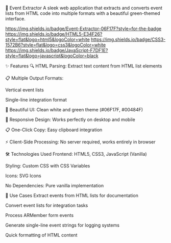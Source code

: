 🚀 Event Extractor
A sleek web application that extracts and converts event lists from HTML code into multiple formats with a beautiful green-themed interface.

https://img.shields.io/badge/Event-Extractor-06F17F?style=for-the-badge
https://img.shields.io/badge/HTML5-E34F26?style=flat&logo=html5&logoColor=white
https://img.shields.io/badge/CSS3-1572B6?style=flat&logo=css3&logoColor=white
https://img.shields.io/badge/JavaScript-F7DF1E?style=flat&logo=javascript&logoColor=black

✨ Features
🔍 HTML Parsing: Extract text content from HTML list elements

📋 Multiple Output Formats:

Vertical event lists

Single-line integration format

🎨 Beautiful UI: Clean white and green theme (#06F17F, #00484F)

📱 Responsive Design: Works perfectly on desktop and mobile

📋 One-Click Copy: Easy clipboard integration

⚡ Client-Side Processing: No server required, works entirely in browser

🛠️ Technologies Used
Frontend: HTML5, CSS3, JavaScript (Vanilla)

Styling: Custom CSS with CSS Variables

Icons: SVG Icons

No Dependencies: Pure vanilla implementation

🎯 Use Cases
Extract events from HTML lists for documentation

Convert event lists for integration tasks

Process ARMember form events

Generate single-line event strings for logging systems

Quick formatting of HTML content
